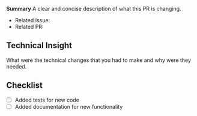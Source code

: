 **Summary**
A clear and concise description of what this PR is changing.

- Related Issue:
- Related PR:

## Technical Insight
What were the technical changes that you had to make and why were they needed.

## Checklist
- [ ] Added tests for new code
- [ ] Added documentation for new functionality
